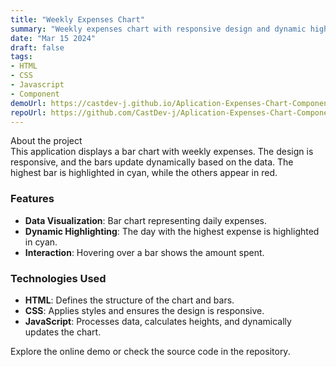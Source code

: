 ```yaml
---
title: "Weekly Expenses Chart"
summary: "Weekly expenses chart with responsive design and dynamic highlighting."
date: "Mar 15 2024"
draft: false
tags:
- HTML
- CSS
- Javascript
- Component
demoUrl: https://castdev-j.github.io/Aplication-Expenses-Chart-Component-Main/
repoUrl: https://github.com/CastDev-j/Aplication-Expenses-Chart-Component-Main
---
```


About the project  
This application displays a bar chart with weekly expenses. The design is responsive, and the bars update dynamically based on the data. The highest bar is highlighted in cyan, while the others appear in red.

### Features  
- **Data Visualization**: Bar chart representing daily expenses.  
- **Dynamic Highlighting**: The day with the highest expense is highlighted in cyan.  
- **Interaction**: Hovering over a bar shows the amount spent.  

### Technologies Used  
- **HTML**: Defines the structure of the chart and bars.  
- **CSS**: Applies styles and ensures the design is responsive.  
- **JavaScript**: Processes data, calculates heights, and dynamically updates the chart.  

Explore the online demo or check the source code in the repository.
